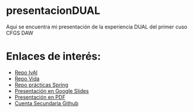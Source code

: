 # presentacionDUAL
Aqui se encuentra mi presentación de la experiencia DUAL del primer cuso CFGS DAW <br>
# Enlaces de interés:
<ul>
  
  <li><a href="https://github.com/albertogomezp/Ival" target="_blank">Repo IvAl</a> </li>
  <li><a href="https://github.com/albertogomezp/vida" target="_blank">Repo Vida</a> </li>
  <li><a href="https://github.com/albertogomezp/PracticasSpring" target="_blank">Repo prácticas Spring</a> </li>
  <li><a target="_blank" href="https://docs.google.com/presentation/d/13pAqUsYu_KfXRlgOyVUFb5nO2I13bRu_FM4hodgWvqI/edit?usp=sharing" target="_blank">Presentación en Google Slides</a> </li>
  <li><a href="https://github.com/albertogomezp/presentacionDUAL/blob/master/Experiencia%20DUAL.pdf" target="_blank">Presentación en PDF</a> </li>
  <li><a href="https://github.com/proyectos-Albertogomp" target="_blank">Cuenta Secundaria Github</a> </li>
</ul>
